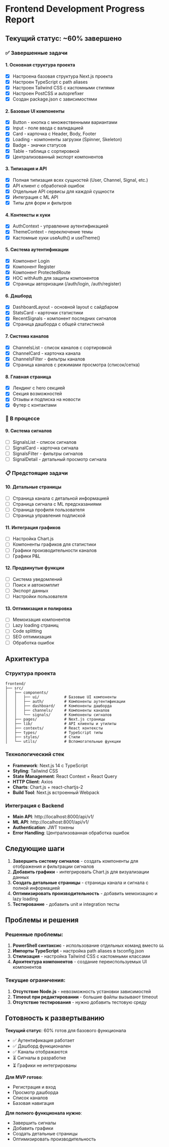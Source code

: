 # Frontend Development Progress Report

## Текущий статус: ~60% завершено

### ✅ Завершенные задачи

#### 1. Основная структура проекта
- [x] Настроена базовая структура Next.js проекта
- [x] Настроен TypeScript с path aliases
- [x] Настроен Tailwind CSS с кастомными стилями
- [x] Настроен PostCSS и autoprefixer
- [x] Создан package.json с зависимостями

#### 2. Базовые UI компоненты
- [x] Button - кнопка с множественными вариантами
- [x] Input - поле ввода с валидацией
- [x] Card - карточка с Header, Body, Footer
- [x] Loading - компоненты загрузки (Spinner, Skeleton)
- [x] Badge - значки статусов
- [x] Table - таблица с сортировкой
- [x] Централизованный экспорт компонентов

#### 3. Типизация и API
- [x] Полная типизация всех сущностей (User, Channel, Signal, etc.)
- [x] API клиент с обработкой ошибок
- [x] Отдельные API сервисы для каждой сущности
- [x] Интеграция с ML API
- [x] Типы для форм и фильтров

#### 4. Контексты и хуки
- [x] AuthContext - управление аутентификацией
- [x] ThemeContext - переключение темы
- [x] Кастомные хуки useAuth() и useTheme()

#### 5. Система аутентификации
- [x] Компонент Login
- [x] Компонент Register
- [x] Компонент ProtectedRoute
- [x] HOC withAuth для защиты компонентов
- [x] Страницы авторизации (/auth/login, /auth/register)

#### 6. Дашборд
- [x] DashboardLayout - основной layout с сайдбаром
- [x] StatsCard - карточки статистики
- [x] RecentSignals - компонент последних сигналов
- [x] Страница дашборда с общей статистикой

#### 7. Система каналов
- [x] ChannelsList - список каналов с сортировкой
- [x] ChannelCard - карточка канала
- [x] ChannelsFilter - фильтры каналов
- [x] Страница каналов с режимами просмотра (список/сетка)

#### 8. Главная страница
- [x] Лендинг с hero секцией
- [x] Секция возможностей
- [x] Отзывы и подписка на новости
- [x] Футер с контактами

### 🔄 В процессе

#### 9. Система сигналов
- [ ] SignalsList - список сигналов
- [ ] SignalCard - карточка сигнала
- [ ] SignalsFilter - фильтры сигналов
- [ ] SignalDetail - детальный просмотр сигнала

### 📋 Предстоящие задачи

#### 10. Детальные страницы
- [ ] Страница канала с детальной информацией
- [ ] Страница сигнала с ML предсказаниями
- [ ] Страница профиля пользователя
- [ ] Страница управления подпиской

#### 11. Интеграция графиков
- [ ] Настройка Chart.js
- [ ] Компоненты графиков для статистики
- [ ] Графики производительности каналов
- [ ] Графики P&L

#### 12. Продвинутые функции
- [ ] Система уведомлений
- [ ] Поиск и автокомплит
- [ ] Экспорт данных
- [ ] Настройки пользователя

#### 13. Оптимизация и полировка
- [ ] Мемоизация компонентов
- [ ] Lazy loading страниц
- [ ] Code splitting
- [ ] SEO оптимизация
- [ ] Обработка ошибок

## Архитектура

### Структура проекта
```
frontend/
├── src/
│   ├── components/
│   │   ├── ui/           # Базовые UI компоненты
│   │   ├── auth/         # Компоненты аутентификации
│   │   ├── dashboard/    # Компоненты дашборда
│   │   ├── channels/     # Компоненты каналов
│   │   └── signals/      # Компоненты сигналов
│   ├── pages/            # Next.js страницы
│   ├── lib/              # API клиенты и утилиты
│   ├── contexts/         # React контексты
│   ├── types/            # TypeScript типы
│   ├── styles/           # Стили
│   └── utils/            # Вспомогательные функции
```

### Технологический стек
- **Framework**: Next.js 14 с TypeScript
- **Styling**: Tailwind CSS
- **State Management**: React Context + React Query
- **HTTP Client**: Axios
- **Charts**: Chart.js + react-chartjs-2
- **Build Tool**: Next.js встроенный Webpack

### Интеграция с Backend
- **Main API**: http://localhost:8000/api/v1/
- **ML API**: http://localhost:8001/api/v1/
- **Authentication**: JWT токены
- **Error Handling**: Централизованная обработка ошибок

## Следующие шаги

1. **Завершить систему сигналов** - создать компоненты для отображения и фильтрации сигналов
2. **Добавить графики** - интегрировать Chart.js для визуализации данных
3. **Создать детальные страницы** - страницы канала и сигнала с полной информацией
4. **Оптимизировать производительность** - добавить мемоизацию и lazy loading
5. **Тестирование** - добавить unit и integration тесты

## Проблемы и решения

### Решенные проблемы:
1. **PowerShell синтаксис** - использование отдельных команд вместо `&&`
2. **Импорты TypeScript** - настройка path aliases в tsconfig.json
3. **Стилизация** - настройка Tailwind CSS с кастомными классами
4. **Архитектура компонентов** - создание переиспользуемых UI компонентов

### Текущие ограничения:
1. **Отсутствие Node.js** - невозможность установки зависимостей
2. **Timeout при редактировании** - большие файлы вызывают timeout
3. **Отсутствие тестирования** - нужно добавить тестовую среду

## Готовность к развертыванию

**Текущий статус**: 60% готов для базового функционала
- ✅ Аутентификация работает
- ✅ Дашборд функционален
- ✅ Каналы отображаются
- ⏳ Сигналы в разработке
- ⏳ Графики не интегрированы

**Для MVP готово**: 
- Регистрация и вход
- Просмотр дашборда
- Список каналов
- Базовая навигация

**Для полного функционала нужно**:
- Завершить сигналы
- Добавить графики
- Создать детальные страницы
- Оптимизировать производительность 